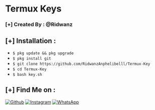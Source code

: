 # Termux Keys
### [+] Created By : @Ridwanz


## [+] Installation :

* ```$ pkg update && pkg upgrade```
* ```$ pkg install git```
* ```$ git clone https://github.com/RidwanzAnphelibelll/Termux-Key```
* ```$ cd Termux-Key```
* ```$ bash key.sh```


## [+] Find Me on :

[![Github](https://img.shields.io/badge/Github-RidwanzAnphelibelll-green?style=for-the-badge&logo=github)](https://github.com/RidwanzAnphelibelll)
[![Instagram](https://img.shields.io/badge/Instagram-%40ridwanz_sptra-red?style=for-the-badge&logo=instagram)](https://www.instagram.com/ridwanz_sptra)
[![WhatsApp](https://img.shields.io/badge/WhatsApp-blue?style=for-the-badge&logo=whatsapp)](https://wa.me/+6285225416745)

